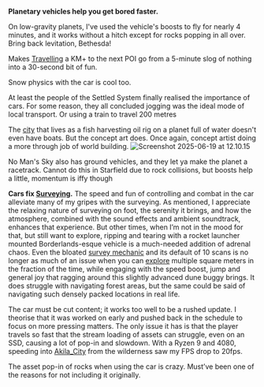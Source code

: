 **Planetary vehicles help you get bored faster.**

On low-gravity planets, I've used the vehicle's boosts to fly for nearly 4 minutes, and it works without a hitch except for rocks popping in all over.
	Bring back levitation, Bethesda!

Makes [Travelling](Travelling.md) a KM+ to the next POI go from a 5-minute slog of nothing into a 30-second bit of fun.

Snow physics with the car is cool too.

At least the people of the Settled System finally realised the importance of cars. For some reason, they all concluded jogging was the ideal mode of local transport. Or using a train to travel 200 metres

The [city](Neon_City.md) that lives as a fish harvesting oil rig on a planet full of water doesn't even have boats.
	But the concept art does. Once again, concept artist doing a more through job of world building.
![Screenshot 2025-06-19 at 12.10.15](Screenshot%202025-06-19%20at%2012.10.15.png)

No Man's Sky also has ground vehicles, and they let ya make the planet a racetrack.
	Cannot do this in Starfield due to rock collisions, but boosts help a little, momentum is iffy though

**Cars fix [Surveying](Surveying.md).**
The speed and fun of controlling and combat in the car alleviate many of my gripes with the surveying. As mentioned, I appreciate the relaxing nature of surveying on foot, the serenity it brings, and how the atmosphere, combined with the sound effects and ambient soundtrack, enhances that experience. 
But other times, when I’m not in the mood for that, but still want to explore, ripping and tearing with a rocket launcher mounted Borderlands-esque vehicle is a much-needed addition of adrenal chaos. 
Even the bloated [survey mechanic](Surveying.md) and its default of 10 scans is no longer as much of an issue when you can [explore](•Exploring.md) multiple square meters in the fraction of the time, while engaging with the speed boost, jump and general joy that ragging around this slightly advanced dune buggy brings. 
	It does struggle with navigating forest areas, but the same could be said of navigating such densely packed locations in real life.

The car must be cut content; it works too well to be a rushed update. 
I theorise that it was worked on early and pushed back in the schedule to focus on more pressing matters. The only issue it has is that the player travels so fast that the stream loading of assets can struggle, even on an SSD, causing a lot of pop-in and slowdown. With a Ryzen 9 and 4080, speeding into [Akila_City](Akila_City.md) from the wilderness saw my FPS drop to 20fps. 

The asset pop-in of rocks when using the car is crazy. Must’ve been one of the reasons for not including it originally.

